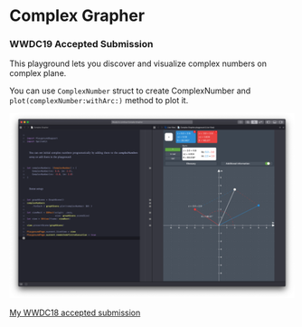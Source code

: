 # Complex Grapher

### WWDC19 Accepted Submission

This playground lets you discover and visualize complex numbers on complex plane.

You can use `ComplexNumber` struct to create ComplexNumber and `plot(complexNumber:withArc:)` method to plot it.

![Screenshot](https://github.com/mcichecki/complex-grapher/blob/master/screenshot.png)

[My WWDC18 accepted submission](https://github.com/mcichecki/mini-piano)